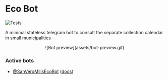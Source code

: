# Eco Bot

![Tests](https://github.com/michelefenu/eco-bot/workflows/Tests/badge.svg)

A minimal stateless telegram bot to consult the separate collection calendar in small municipalities

<p align="center">
![Bot preview](assets/bot-preview.gif)
</p>

### Active bots
- [@SanVeroMilisEcoBot](https://web.telegram.org/#/im?p=@SanVeroMilisEcoBot) ([docs](https://michelefenu.github.io/eco-bot/))
